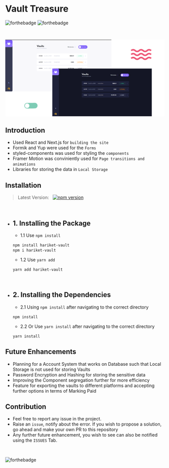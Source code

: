 # Vault Treasure
![forthebadge](https://forthebadge.com/images/badges/made-with-javascript.svg) ![forthebadge](https://forthebadge.com/images/badges/built-with-love.svg) 

<br>

![Design Vault Treasure](./public/preview.png)

## Introduction
- Used React and Next.js for `building the site`
- Formik and Yup were used for the `Forms`
- styled-components was used for styling the `components`
- Framer Motion was conviniently used for `Page transitions and animations`
- Libraries for storing the data in `Local Storage`

## Installation
> Latest Version: &nbsp;
> [![npm version](https://img.shields.io/badge/NPM%20Package%3A%20hariket--vault-2.1.2-green?style=for-the-badge&logo=npm)](https://www.npmjs.com/package/hariket-vault)

<br>

- ## 1. Installing the Package
    - 1.1 Use `npm install`
    ```
    npm install hariket-vault
    npm i hariket-vault
    ```

    - 1.2 Use `yarn add`
    ```
    yarn add hariket-vault
    ```
<br>

- ## 2. Installing the Dependencies
    - 2.1 Using `npm install` after navigating to the correct directory
    ```
    npm install
    ```

    - 2.2 Or Use `yarn install` after navigating to the correct directory
    ```
    yarn install
    ```

## Future Enhancements
- Planning for a Account System that works on Database such that Local Storage is not used for storing Vaults
- Password Encryption and Hashing for storing the sensitive data 
- Improving the Component segregation further for more efficiency
- Feature for exporting the vaults to different platforms and accepting further options in terms of Marking Paid

## Contribution
- Feel free to report any issue in the project. 
- Raise an `issue`, notify about the error. If you wish to propose a solution, go ahead and make your own PR to this repository
- Any further future enhancement, you wish to see can also be notified using the `ISSUES` Tab.
<br>

![forthebadge](https://forthebadge.com/images/badges/powered-by-pull-requests.svg)
